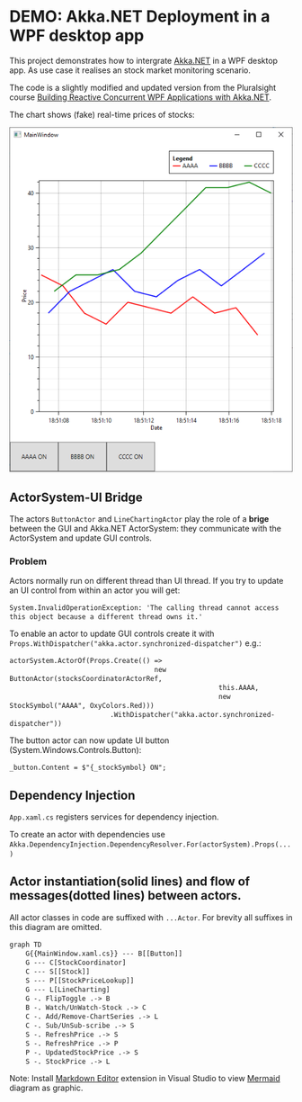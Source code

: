 ﻿# DEMO: Akka.NET Deployment in a WPF desktop app

This project demonstrates how to intergrate [Akka.NET](https://getakka.net/)
in a WPF desktop app. 
As use case it realises an stock market monitoring scenario.

The code is a slightly modified and updated version from the Pluralsight course [Building Reactive Concurrent WPF Applications with Akka.NET](https://www.pluralsight.com/courses/akka-dotnet-building-reactive-concurrent-wpf-applications).

The chart shows (fake) real-time prices of stocks:

![](MainWindow.png)


## ActorSystem-UI Bridge
The actors `ButtonActor` and `LineChartingActor` play the
role of a **brige** between the GUI and Akka.NET ActorSystem: 
they communicate with the ActorSystem and update GUI controls.

### Problem
Actors normally run on different thread than UI thread.
If you try to update an UI control from within an actor you
will get:
```
System.InvalidOperationException: 'The calling thread cannot access this object because a different thread owns it.'
```
To enable an actor to update GUI controls create it
with `Props.WithDispatcher("akka.actor.synchronized-dispatcher")` e.g.:
```
actorSystem.ActorOf(Props.Create(() =>
                                    new ButtonActor(stocksCoordinatorActorRef, 
                                                    this.AAAA, 
                                                    new StockSymbol("AAAA", OxyColors.Red)))
                         .WithDispatcher("akka.actor.synchronized-dispatcher"))
```

The button actor can now update UI button (System.Windows.Controls.Button):
```
_button.Content = $"{_stockSymbol} ON";
```



## Dependency Injection
`App.xaml.cs` registers services for dependency injection.

To create an actor with dependencies use 
`Akka.DependencyInjection.DependencyResolver.For(actorSystem).Props(...)`


## Actor instantiation(solid lines) and flow of messages(dotted lines) between actors.
All actor classes in code are suffixed with `...Actor`. 
For brevity all suffixes in this diagram are omitted.

```mermaid
graph TD
    G{{MainWindow.xaml.cs}} --- B[[Button]]
    G --- C[StockCoordinator]
    C --- S[[Stock]]
    S --- P[[StockPriceLookup]]
    G --- L[LineCharting]
    G -. FlipToggle .-> B        
    B -. Watch/UnWatch-Stock .-> C
    C -. Add/Remove-ChartSeries .-> L
    C -. Sub/UnSub-scribe .-> S
    S -. RefreshPrice .-> S
    S -. RefreshPrice .-> P
    P -. UpdatedStockPrice .-> S
    S -. StockPrice .-> L
```
Note: Install [Markdown Editor](https://marketplace.visualstudio.com/items?itemName=MadsKristensen.MarkdownEditor2)
extension in Visual Studio to view [Mermaid](https://mermaid-js.github.io/mermaid) diagram as graphic.
